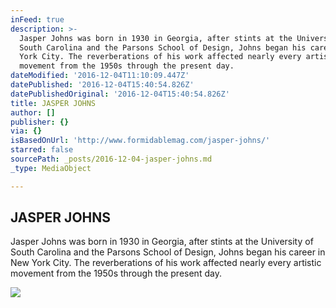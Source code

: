 ```yaml
---
inFeed: true
description: >-
  Jasper Johns was born in 1930 in Georgia, after stints at the University of
  South Carolina and the Parsons School of Design, Johns began his career in New
  York City. The reverberations of his work affected nearly every artistic
  movement from the 1950s through the present day.
dateModified: '2016-12-04T11:10:09.447Z'
datePublished: '2016-12-04T15:40:54.826Z'
datePublishedOriginal: '2016-12-04T15:40:54.826Z'
title: JASPER JOHNS
author: []
publisher: {}
via: {}
isBasedOnUrl: 'http://www.formidablemag.com/jasper-johns/'
starred: false
sourcePath: _posts/2016-12-04-jasper-johns.md
_type: MediaObject

---
```

<article style=""><h1>JASPER JOHNS</h1><p>Jasper Johns was born in 1930 in Georgia, after stints at the University of South Carolina and the Parsons School of Design, Johns began his career in New York City. The reverberations of his work affected nearly every artistic movement from the 1950s through the present day.</p><img src="http://www.formidablemag.com/wp-content/uploads/2015/11/device-circle-1959-oil-on-canvas.jpg" /></article>